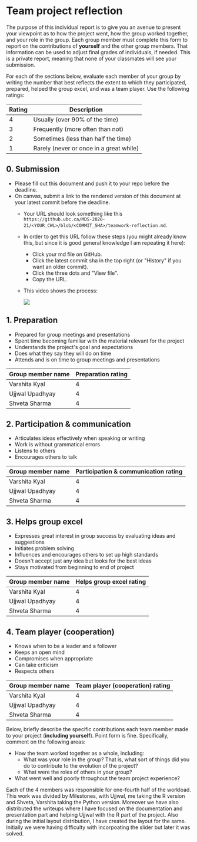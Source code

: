 # Team project reflection

The purpose of this individual report
is to give you an avenue to present your viewpoint
as to how the project went,
how the group worked together,
and your role in the group.
Each group member must complete this form
to report on the contributions of **yourself** and the other group members.
That information can be used to adjust final grades of individuals,
if needed.
This is a private report,
meaning that none of your classmates will see your submission.

For each of the sections below,
evaluate each member of your group by writing the number
that best reflects the extent to which they participated,
prepared, helped the group excel, and was a team player.
Use the following ratings:

| Rating | Description                             |
|--------|-----------------------------------------|
| 4      | Usually (over 90% of the time)          |
| 3      | Frequently (more often than not)        |
| 2      | Sometimes (less than half the time)     |
| 1      | Rarely (never or once in a great while) |

## 0. Submission

- Please fill out this document and push it to your repo before the deadline.
- On canvas, submit a link to the rendered version of this document at your latest commit before the deadline.
    - Your URL should look something like this `https://github.ubc.ca/MDS-2020-21/<YOUR_CWL>/blob/<COMMIT_SHA>/teamwork-reflection.md`.
    - In order to get this URL follow these steps (you might already know this, but since it is good general knowledge I am repeating it here):
        - Click your md file on GitHub.
        - Click the latest commit sha in the top right (or "History" if you want an older commit).
        - Click the three dots and "View file".
        - Copy the URL.
    - This video shows the process:

        ![](https://media.github.ubc.ca/user/1751/files/bb762480-6b80-11eb-94df-9d5178a45b9a)

## 1. Preparation

- Prepared for group meetings and presentations
- Spent time becoming familiar with the material relevant for the project
- Understands the project's goal and expectations
- Does what they say they will do on time
- Attends and is on time to group meetings and presentations

| Group member name | Preparation rating |
|-------------------|--------------------|
| Varshita Kyal     |         4          |
| Ujjwal Upadhyay   |         4          |
| Shveta Sharma     |         4          |

## 2. Participation & communication

- Articulates ideas effectively when speaking or writing
- Work is without grammatical errors
- Listens to others
- Encourages others to talk

| Group member name | Participation & communication rating |
|-------------------|--------------------------------------|
| Varshita Kyal     |         4                            |
| Ujjwal Upadhyay   |         4                            |
| Shveta Sharma     |         4                            |

## 3. Helps group excel

- Expresses great interest in group success by evaluating ideas and suggestions
- Initiates problem solving
- Influences and encourages others to set up high standards
- Doesn't accept just any idea but looks for the best ideas
- Stays motivated from beginning to end of project

| Group member name | Helps group excel rating |
|-------------------|--------------------------|
| Varshita Kyal     |         4                |
| Ujjwal Upadhyay   |         4                |
| Shveta Sharma     |         4                |

## 4. Team player (cooperation)

- Knows when to be a leader and a follower
- Keeps an open mind
- Compromises when appropriate
- Can take criticism
- Respects others

| Group member name | Team player (cooperation) rating |
|-------------------|----------------------------------|
| Varshita Kyal     |         4                        |
| Ujjwal Upadhyay   |         4                        |
| Shveta Sharma     |         4                        |          

Below, briefly describe the specific contributions each team member
made to your project (**including yourself**).
Point form is fine.
Specifically, comment on the following areas:

- How the team worked together as a whole, including:
    - What was your role in the group? 
      That is, what sort of things did you do to contribute to the evolution of the project?
    - What were the roles of others in your group?
- What went well and poorly throughout the team project experience?

Each of the 4 members was responsible for one-fourth half of the workload. This work was divided by Milestones, with Ujjwal, me taking the R version and Shveta, Varshita taking the Python version. Moreover we have also distributed the writeups where I have focused on the documentation and presentation part and helping Ujjwal with the R part of the project. Also during the initial layout distribution, I have created the layout for the same. Initially we were having difficulty with incorpoating the slider but later it was solved. 

